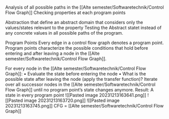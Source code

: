 Analysis of all possible paths in the [[Alte semester/Softwaretechnik/Control Flow Graph]]
Checking properties at each program points

Abstraction that define an abstract domain that considers only the values/states relevant to the property
Testing the Abstract statet instead of any concrete values in all possible paths of the program.

Program Points Every edge in a control flow graph denotes a program point. 
Program points characterize the possible conditions that hold before entering and after leaving a node in the [[Alte semester/Softwaretechnik/Control Flow Graph]].

For every node in the [[Alte semester/Softwaretechnik/Control Flow Graph]]: 
• Evaluate the state before entering the node 
• What is the possible state after leaving the node (apply the transfer function)? 
Iterate over all successor nodes in the [[Alte semester/Softwaretechnik/Control Flow Graph]] until no program point’s state changes anymore.
Result: A state in every program point
![[Pasted image 20231213163641.png]]
![[Pasted image 20231213163720.png]]
![[Pasted image 20231213163745.png]]
CFG = [[Alte semester/Softwaretechnik/Control Flow Graph]]